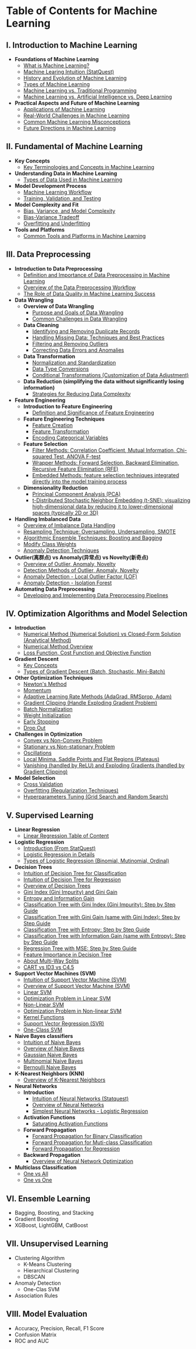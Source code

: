 # Table of Contents for Machine Learning

## I. Introduction to Machine Learning
- **Foundations of Machine Learning**
  - [What is Machine Learning?](https://github.com/yangshiteng/Data-Science-Learning-Path/blob/main/machine_learning/introduction_to_machine_learning/what_is_ml.md)
  - [Machine Learing Intuition (StatQuest)](https://github.com/yangshiteng/Data-Science-Learning-Path/blob/main/machine_learning/introduction_to_machine_learning/ml_intuition_statquest.md)
  - [History and Evolution of Machine Learning](https://github.com/yangshiteng/Data-Science-Learning-Path/blob/main/machine_learning/introduction_to_machine_learning/history_ml.md)
  - [Types of Machine Learning](https://github.com/yangshiteng/Data-Science-Learning-Path/blob/main/machine_learning/introduction_to_machine_learning/types_ml.md)
  - [Machine Learning vs. Traditional Programming](https://github.com/yangshiteng/Data-Science-Learning-Path/blob/main/machine_learning/introduction_to_machine_learning/ml_vs_traditional_programming.md)
  - [Machine Learning vs. Artificial Intelligence vs. Deep Learning](https://github.com/yangshiteng/Data-Science-Learning-Path/blob/main/machine_learning/introduction_to_machine_learning/ml_vs_ai_vs_dl.md)
- **Practical Aspects and Future of Machine Learning**
  - [Applications of Machine Learning](https://github.com/yangshiteng/Data-Science-Learning-Path/blob/main/machine_learning/introduction_to_machine_learning/application_ml.md)
  - [Real-World Challenges in Machine Learning](https://github.com/yangshiteng/Data-Science-Learning-Path/blob/main/machine_learning/introduction_to_machine_learning/real_world_challenges.md)
  - [Common Machine Learning Misconceptions](https://github.com/yangshiteng/Data-Science-Learning-Path/blob/main/machine_learning/introduction_to_machine_learning/common_ml_misconceptions.md)
  - [Future Directions in Machine Learning](https://github.com/yangshiteng/Data-Science-Learning-Path/blob/main/machine_learning/introduction_to_machine_learning/future_direction.md)
  
## II. Fundamental of Machine Learning
- **Key Concepts**
  - [Key Terminologies and Concepts in Machine Learning](https://github.com/yangshiteng/Data-Science-Learning-Path/blob/main/machine_learning/fundamental_of_machine_learning/introduction_to_key_concepts.md)
- **Understanding Data in Machine Learning**
  - [Types of Data Used in Machine Learning](https://github.com/yangshiteng/Data-Science-Learning-Path/blob/main/machine_learning/fundamental_of_machine_learning/ml_data_type.md)
- **Model Development Process**
  - [Machine Learning Workflow](https://github.com/yangshiteng/Data-Science-Learning-Path/blob/main/machine_learning/fundamental_of_machine_learning/ml_workflow.md)
  - [Training, Validation, and Testing](https://github.com/yangshiteng/Data-Science-Learning-Path/blob/main/machine_learning/fundamental_of_machine_learning/training_validation_testing.md)
- **Model Complexity and Fit**
  - [Bias, Variance, and Model Complexity](https://github.com/yangshiteng/Data-Science-Learning-Path/blob/main/machine_learning/fundamental_of_machine_learning/bias_variance_model_complex.md)
  - [Bias-Variance Tradeoff](https://github.com/yangshiteng/Data-Science-Learning-Path/blob/main/machine_learning/fundamental_of_machine_learning/bias_variance_tradeoff.md)
  - [Overfitting and Underfitting](https://github.com/yangshiteng/Data-Science-Learning-Path/blob/main/machine_learning/fundamental_of_machine_learning/over_fitting_under_fitting.md)
- **Tools and Platforms**
  - [Common Tools and Platforms in Machine Learning](https://github.com/yangshiteng/Data-Science-Learning-Path/blob/main/machine_learning/fundamental_of_machine_learning/common_tools_ml.md)

## III. Data Preprocessing 
- **Introduction to Data Preprocessing**
  - [Definition and Importance of Data Preprocessing in Machine Learning](https://github.com/yangshiteng/Data-Science-Learning-Path/blob/main/machine_learning/data_preprocessing/Definition%20and%20Importance%20of%20Data%20Preprocessing%20in%20Machine%20Learning.md)
  - [Overview of the Data Preprocessing Workflow](https://github.com/yangshiteng/Data-Science-Learning-Path/blob/main/machine_learning/data_preprocessing/Overview%20of%20the%20Data%20Preprocessing%20Workflow.md)
  - [The Role of Data Quality in Machine Learning Success](https://github.com/yangshiteng/Data-Science-Learning-Path/blob/main/machine_learning/data_preprocessing/The%20Role%20of%20Data%20Quality%20in%20Machine%20Learning%20Success.md)
- **Data Wrangling**
  - **Overview of Data Wrangling**
    - [Purpose and Goals of Data Wrangling](https://github.com/yangshiteng/Data-Science-Learning-Path/blob/main/machine_learning/data_preprocessing/Purpose%20and%20Goals%20of%20Data%20Wrangling.md)
    - [Common Challenges in Data Wrangling](https://github.com/yangshiteng/Data-Science-Learning-Path/blob/main/machine_learning/data_preprocessing/Common%20Challenges%20in%20Data%20Wrangling.md)
  - **Data Cleaning**
    - [Identifying and Removing Duplicate Records](https://github.com/yangshiteng/Data-Science-Learning-Path/blob/main/machine_learning/data_preprocessing/Identifying%20and%20Removing%20Duplicate%20Records.md)
    - [Handling Missing Data: Techniques and Best Practices](https://github.com/yangshiteng/Data-Science-Learning-Path/blob/main/machine_learning/data_preprocessing/HandlingMissingDataTechniquesandBestPractices.md)
    - [Filtering and Removing Outliers](https://github.com/yangshiteng/Data-Science-Learning-Path/blob/main/machine_learning/data_preprocessing/Filtering%20and%20Removing%20Outliers.md)
    - [Correcting Data Errors and Anomalies](https://github.com/yangshiteng/Data-Science-Learning-Path/blob/main/machine_learning/data_preprocessing/Correcting%20Data%20Errors%20and%20Anomalies.md)
  - **Data Transformation**
    - [Normalization and Standardization](https://github.com/yangshiteng/Data-Science-Learning-Path/blob/main/machine_learning/data_preprocessing/normalization_and_standardization.md)
    - [Data Type Conversions](https://github.com/yangshiteng/Data-Science-Learning-Path/blob/main/machine_learning/data_preprocessing/data_type_conversions.md)
    - [Conditional Transformations (Customization of Data Adjustment)](https://github.com/yangshiteng/Data-Science-Learning-Path/blob/main/machine_learning/data_preprocessing/conditional_transformation.md)
  - **Data Reduction (simplifying the data without significantly losing information)**
    - [Strategies for Reducing Data Complexity](https://github.com/yangshiteng/Data-Science-Learning-Path/blob/main/machine_learning/data_preprocessing/Strategies%20for%20Reducing%20Data%20Complexity.md)
- **Feature Engineering**
  - **Introduction to Feature Engineering**
    - [Definition and Significance of Feature Engineering](https://github.com/yangshiteng/Data-Science-Learning-Path/blob/main/machine_learning/data_preprocessing/Definition%20and%20Significance%20of%20Feature%20Engineering.md)
  - **Feature Engineering Techniques**
    - [Feature Creation](https://github.com/yangshiteng/Data-Science-Learning-Path/blob/main/machine_learning/data_preprocessing/Feature%20Creation.md)
    - [Feature Transformation](https://github.com/yangshiteng/Data-Science-Learning-Path/blob/main/machine_learning/data_preprocessing/feature_transformation.md)
    - [Encoding Categorical Variables](https://github.com/yangshiteng/Data-Science-Learning-Path/blob/main/machine_learning/data_preprocessing/categorical_encoding.md)
  - **Feature Selection**
    - [Filter Methods: Correlation Coefficient, Mutual Information, Chi-squared Test, ANOVA F-test](https://github.com/yangshiteng/Data-Science-Learning-Path/edit/main/machine_learning/data_preprocessing/filter_method.md)
    - [Wrapper Methods: Forward Selection, Backward Elimination, Recursive Feature Elimination (RFE)](https://github.com/yangshiteng/Data-Science-Learning-Path/blob/main/machine_learning/data_preprocessing/wrapper_method.md)
    - [Embedded Methods: feature selection techniques integrated directly into the model training process](https://github.com/yangshiteng/Data-Science-Learning-Path/blob/main/machine_learning/data_preprocessing/embedded_method.md)
  - **Dimensionality Reduction**
    - [Principal Component Analysis (PCA)](https://github.com/yangshiteng/Data-Science-Learning-Path/blob/main/machine_learning/data_preprocessing/PCA.md)
    - [t-Distributed Stochastic Neighbor Embedding (t-SNE): visualizing high-dimensional data by reducing it to lower-dimensional spaces (typically 2D or 3D)](https://github.com/yangshiteng/Data-Science-Learning-Path/blob/main/machine_learning/data_preprocessing/tSNE.md)
- **Handling Imbalanced Data**
  - [Overview of Imbalance Data Handling](https://github.com/yangshiteng/Data-Science-Learning-Path/blob/main/machine_learning/data_preprocessing/overview_imbalanced_data.md)
  - [Resampling Technique: Oversampling, Undersampling, SMOTE](https://github.com/yangshiteng/Data-Science-Learning-Path/blob/main/machine_learning/data_preprocessing/Resampling%20Techniques.md)
  - [Algorithmic Ensemble Techniques: Boosting and Bagging](https://github.com/yangshiteng/Data-Science-Learning-Path/blob/main/machine_learning/data_preprocessing/ensemble_method_imbalanced_data.md)
  - [Modify Class Weights](https://github.com/yangshiteng/Data-Science-Learning-Path/blob/main/machine_learning/data_preprocessing/class_weight_modify.md)
  - [Anomaly Detection Techniques](https://github.com/yangshiteng/Data-Science-Learning-Path/blob/main/machine_learning/data_preprocessing/anomaly_detection.md)
- **Outlier(离群点) vs Anomaly(异常点) vs Novelty(新奇点)**
   - [Overview of Outlier, Anomaly, Novelty](https://github.com/yangshiteng/Data-Science-Learning-Path/blob/main/machine_learning/fundamental_of_machine_learning/outlier_vs_anomaly_vs_novelty.md)
   - [Detection Methods of Outlier, Anomaly, Novelty](https://github.com/yangshiteng/Data-Science-Learning-Path/blob/main/machine_learning/fundamental_of_machine_learning/outlier_detection.md)
   - [Anomaly Detection - Local Outlier Factor (LOF)](https://github.com/yangshiteng/Data-Science-Learning-Path/blob/main/machine_learning/data_preprocessing/LOF.md)
   - [Anomaly Detection - Isolation Forest](https://github.com/yangshiteng/Data-Science-Learning-Path/blob/main/machine_learning/data_preprocessing/isolation_forest.md)
- **Automating Data Preprocessing**
  - [Developing and Implementing Data Preprocessing Pipelines](https://github.com/yangshiteng/Data-Science-Learning-Path/blob/main/machine_learning/data_preprocessing/data_preprocessing_pipeline.md)

## IV. Optimization Algorithms and Model Selection
- **Introduction**
  - [Numerical Method (Numerical Solution) vs Closed-Form Solution (Analytical Method)](https://github.com/yangshiteng/Data-Science-Learning-Path/blob/main/machine_learning/optimization_algorithm/numerical_vs_closed_form.md)
  - [Numerical Method Overview](https://github.com/yangshiteng/Data-Science-Learning-Path/edit/main/machine_learning/optimization_algorithm/numerical_method_overview.md)
  - [Loss Function, Cost Function and Objective Function](https://github.com/yangshiteng/Data-Science-Learning-Path/blob/main/machine_learning/optimization_algorithm/cost_function.md)
- **Gradient Descent**
  - [Key Concepts](https://github.com/yangshiteng/Data-Science-Learning-Path/blob/main/machine_learning/optimization_algorithm/key_concepts.md)
  - [Types of Gradient Descent (Batch, Stochastic, Mini-Batch)](https://github.com/yangshiteng/Data-Science-Learning-Path/blob/main/machine_learning/optimization_algorithm/types_gradient_descent.md)
- **Other Optimization Techniques**
  - [Newton's Method](https://github.com/yangshiteng/Data-Science-Learning-Path/blob/main/machine_learning/optimization_algorithm/newton_method.md)
  - [Momentum](https://github.com/yangshiteng/Data-Science-Learning-Path/blob/main/machine_learning/optimization_algorithm/momentum.md)
  - [Adaptive Learning Rate Methods (AdaGrad, RMSprop, Adam)](https://github.com/yangshiteng/Data-Science-Learning-Path/blob/main/machine_learning/optimization_algorithm/adaptive_learning_rate_method.md)
  - [Gradient Clipping (Handle Exploding Gradient Problem)](https://github.com/yangshiteng/Data-Science-Learning-Path/blob/main/machine_learning/optimization_algorithm/gradient_clipping.md)
  - [Batch Normalization]()
  - [Weight Initialization]()
  - [Early Stopping]()
  - [Drop Out]()
- **Challenges in Optimization**
  - [Convex vs Non-Convex Problem](https://github.com/yangshiteng/Data-Science-Learning-Path/blob/main/machine_learning/optimization_algorithm/convex_vs_non_convex.md)
  - [Stationary vs Non-stationary Problem](https://github.com/yangshiteng/Data-Science-Learning-Path/blob/main/machine_learning/optimization_algorithm/stationary_vs_nonstationary.md)
  - [Oscillations](https://github.com/yangshiteng/Data-Science-Learning-Path/blob/main/machine_learning/optimization_algorithm/oscillation.md)
  - [Local Minima, Saddle Points and Flat Regions (Plateaus)](https://github.com/yangshiteng/Data-Science-Learning-Path/blob/main/machine_learning/optimization_algorithm/local_minima_saddle_point.md)
  - [Vanishing (handled by ReLU) and Exploding Gradients (handled by Gradient Clipping)](https://github.com/yangshiteng/Data-Science-Learning-Path/blob/main/machine_learning/optimization_algorithm/vanishing_exploding_gradients.md)
- **Model Selection**
  - [Cross Validation]()
  - [Overfitting (Regularization Techniques)](https://github.com/yangshiteng/Data-Science-Learning-Path/blob/main/machine_learning/optimization_algorithm/overfitting_optimization.md)
  - [Hyperparameters Tuning (Grid Search and Random Search)](https://github.com/yangshiteng/Data-Science-Learning-Path/blob/main/machine_learning/optimization_algorithm/hyperparameter_choose.md)
    

## V. Supervised Learning
- **Linear Regression**
  - [Linear Regression Table of Content](https://github.com/yangshiteng/Data-Science-Learning-Path/blob/main/statistics/table_of_content.md#vi-regression-analysis)
- **Logistic Regression**
  - [Introduction (From StatQuest)](https://github.com/yangshiteng/Data-Science-Learning-Path/blob/main/machine_learning/supervised_learning/Logistic_Regression_statquest.md)
  - [Logistic Regression in Details](https://github.com/yangshiteng/Data-Science-Learning-Path/blob/main/machine_learning/supervised_learning/logistic_regression_overview.md)
  - [Types of Logistic Regression (Binomial, Mutinomial, Ordinal)](https://github.com/yangshiteng/Data-Science-Learning-Path/blob/main/machine_learning/supervised_learning/logistic_regression_types.md)
- **Decision Trees**
  - [Intuition of Decision Tree for Classification](https://github.com/yangshiteng/Data-Science-Learning-Path/blob/main/machine_learning/supervised_learning/Classification_Trees.md)
  - [Intuition of Decision Tree for Regression](https://github.com/yangshiteng/Data-Science-Learning-Path/blob/main/machine_learning/supervised_learning/regression_tree.md)
  - [Overview of Decision Trees](https://github.com/yangshiteng/Data-Science-Learning-Path/blob/main/machine_learning/supervised_learning/overview_decision_tree.md)
  - [Gini Index (Gini Impurity) and Gini Gain](https://github.com/yangshiteng/Data-Science-Learning-Path/blob/main/machine_learning/supervised_learning/gini_index_gini_gain.md)
  - [Entropy and Information Gain](https://github.com/yangshiteng/Data-Science-Learning-Path/blob/main/machine_learning/supervised_learning/entropy_information_gain.md)
  - [Classification Tree with Gini Index (Gini Impurity): Step by Step Guide](https://github.com/yangshiteng/Data-Science-Learning-Path/blob/main/machine_learning/supervised_learning/classification_tree_gini_index.md)
  - [Classification Tree with Gini Gain (same with Gini Index): Step by Step Guide](https://github.com/yangshiteng/Data-Science-Learning-Path/blob/main/machine_learning/supervised_learning/classification_tree_gini_gain.md)
  - [Classification Tree with Entropy: Step by Step Guide](https://github.com/yangshiteng/Data-Science-Learning-Path/blob/main/machine_learning/supervised_learning/classification_tree_entropy.md)
  - [Classification Tree with Information Gain (same with Entropy): Step by Step Guide](https://github.com/yangshiteng/Data-Science-Learning-Path/blob/main/machine_learning/supervised_learning/classification_tree_information_gain.md)
  - [Regression Tree with MSE: Step by Step Guide](https://github.com/yangshiteng/Data-Science-Learning-Path/blob/main/machine_learning/supervised_learning/regression_tree_mse.md)
  - [Feature Importance in Decision Tree](https://github.com/yangshiteng/Data-Science-Learning-Path/blob/main/machine_learning/supervised_learning/feature_importance_decisiontree.md)
  - [About Multi-Way Splits](https://github.com/yangshiteng/Data-Science-Learning-Path/blob/main/machine_learning/supervised_learning/multi_way_split.md)
  - [CART vs ID3 vs C4.5](https://github.com/yangshiteng/Data-Science-Learning-Path/blob/main/machine_learning/supervised_learning/cart_id3_c45.md)
- **Support Vector Machines (SVM)**
  - [Intuition of Support Vector Machine (SVM)](https://github.com/yangshiteng/Data-Science-Learning-Path/blob/main/machine_learning/supervised_learning/Support_Vector_Machine_intuition.md)
  - [Overview of Support Vector Machine (SVM)](https://github.com/yangshiteng/Data-Science-Learning-Path/blob/main/machine_learning/supervised_learning/svm_overview.md)
  - [Linear SVM](https://github.com/yangshiteng/Data-Science-Learning-Path/blob/main/machine_learning/supervised_learning/linear_svm.md)
  - [Optimization Problem in Linear SVM](https://github.com/yangshiteng/Data-Science-Learning-Path/blob/main/machine_learning/supervised_learning/svm_optimization.md)
  - [Non-Linear SVM](https://github.com/yangshiteng/Data-Science-Learning-Path/blob/main/machine_learning/supervised_learning/nonlinear_svm.md)
  - [Optimization Problem in Non-linear SVM](https://github.com/yangshiteng/Data-Science-Learning-Path/blob/main/machine_learning/supervised_learning/non_linear_svm_optimization.md)
  - [Kernel Functions](https://github.com/yangshiteng/Data-Science-Learning-Path/blob/main/machine_learning/supervised_learning/kernel_functions.md)
  - [Support Vector Regression (SVR)](https://github.com/yangshiteng/Data-Science-Learning-Path/blob/main/machine_learning/supervised_learning/SVR.md)
  - [One-Class SVM](https://github.com/yangshiteng/Data-Science-Learning-Path/blob/main/machine_learning/supervised_learning/one_class_SVM.md)
- **Naive Bayes classifiers**
  - [Intuition of Naive Bayes](https://github.com/yangshiteng/Data-Science-Learning-Path/blob/main/machine_learning/supervised_learning/Naive_Bayes_statquest.md)
  - [Overview of Naive Bayes](https://github.com/yangshiteng/Data-Science-Learning-Path/blob/main/machine_learning/supervised_learning/overview_naive_bayes.md)
  - [Gaussian Naive Bayes](https://github.com/yangshiteng/Data-Science-Learning-Path/blob/main/machine_learning/supervised_learning/GNB.md)
  - [Multinomial Naive Bayes](https://github.com/yangshiteng/Data-Science-Learning-Path/blob/main/machine_learning/supervised_learning/multinomial_nb.md)
  - [Bernoulli Naive Bayes](https://github.com/yangshiteng/Data-Science-Learning-Path/blob/main/machine_learning/supervised_learning/bernoulli_nb.md)
- **K-Nearest Neighbors (KNN)**
  - [Overview of K-Nearest Neighbors](https://github.com/yangshiteng/Data-Science-Learning-Path/blob/main/machine_learning/supervised_learning/overview_knn.md)
- **Neural Networks**
  - **Introduction**
    - [Intuition of Neural Networks (Statquest)](https://github.com/yangshiteng/Data-Science-Learning-Path/blob/main/machine_learning/supervised_learning/Neural_Networks_statquest.md)
    - [Overview of Neural Networks](https://github.com/yangshiteng/Data-Science-Learning-Path/blob/main/machine_learning/supervised_learning/overview_neural_networks.md)
    - [Simplest Neural Networks - Logistic Regression]()
  - **Activation Functions**
    - [Saturating Activation Functions](https://github.com/yangshiteng/Data-Science-Learning-Path/blob/main/machine_learning/supervised_learning/saturating_activation_function.md)
  - **Forward Propagation**
    - [Forward Propagation for Binary Classification](https://github.com/yangshiteng/Data-Science-Learning-Path/blob/main/machine_learning/supervised_learning/forward_propagation_binary_classification.md)
    - [Forward Propagation for Muti-class Classification](https://github.com/yangshiteng/Data-Science-Learning-Path/blob/main/machine_learning/supervised_learning/forward_propagation_multiclass_classification.md)
    - [Forward Propagation for Regression](https://github.com/yangshiteng/Data-Science-Learning-Path/blob/main/machine_learning/supervised_learning/forward_propagation_regression.md)
  - **Backward Propagation**
    - [Overview of Neural Network Optimization](https://github.com/yangshiteng/Data-Science-Learning-Path/blob/main/machine_learning/supervised_learning/overview_nn_optimization.md)
- **Multiclass Classification**
  - [One vs All]()
  - [One vs One]()

## VI. Ensemble Learning
- Bagging, Boosting, and Stacking
- Gradient Boosting
- XGBoost, LightGBM, CatBoost

## VII. Unsupervised Learning
- Clustering Algorithm
  - K-Means Clustering
  - Hierarchical Clustering
  - DBSCAN
- Anomaly Detection
  - One-Clas SVM
- Association Rules

## VIII. Model Evaluation
- Accuracy, Precision, Recall, F1 Score
- Confusion Matrix
- ROC and AUC


